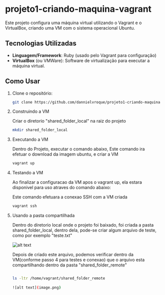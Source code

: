 # projeto1-criando-maquina-vagrant

Este projeto configura uma máquina virtual utilizando o Vagrant e o VirtualBox, criando uma VM com o sistema operacional Ubuntu.

## Tecnologias Utilizadas
- **Linguagem/Framework**: Ruby (usado pelo Vagrant para configuração)
- **VirtualBox** (ou VMWare): Software de virtualização para executar a máquina virtual.

## Como Usar
1. Clone o repositório:
   ```bash
   git clone https://github.com/dannielvroque/projeto1-criando-maquina-vagrant

2. Construindo a VM

   Criar o diretorio "shared_folder_local" na raiz do projeto
   
   ```bash
   mkdir shared_folder_local

3. Executando a VM
   
   Dentro do Projeto, executar o comando abaixo, Este comando ira efetuar o download da imagem ubuntu, e criar a VM 
   
   ```bash
   vagrant up

4. Testando a VM

   Ao finalizar a configuracao da VM apos o vagrant up, ela estara disponivel para uso atraves do comando abaixo:

   Este comando efetuara a conexao SSH com a VM criada

   ```bash
   vagrant ssh

5. Usando a pasta compartilhada

   Dentro do diretorio local onde o projeto foi baixado, foi criada a pasta shared_folder_local, dentro dela, pode-se criar algum arquivo de teste, como por exemplo "teste.txt"
   
   ![alt text](image-1.png)

   Depois de criado este arquivo, podemos verificar dentro da VM(conforme passo 4 para testes e conexao) que o arquivo esta compartilhando dentro da pasta "shared_folder_remote"

   ```bash

   ls -ltr /home/vagrant/shared_folder_remote
  
   ![alt text](image.png)

   
